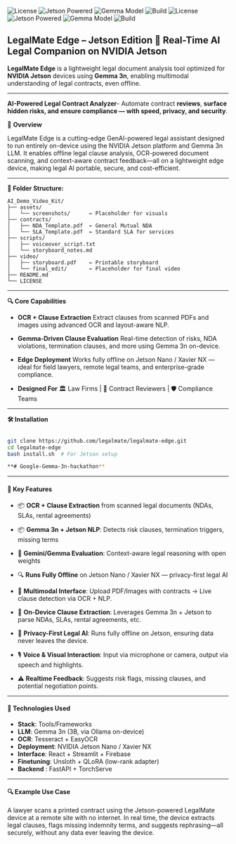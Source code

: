 ![License](https://img.shields.io/github/license/legalmate/legalmate-edge)
![Jetson Powered](https://img.shields.io/badge/Jetson-Nano%20%7C%20Xavier%20NX-blue)
![Gemma Model](https://img.shields.io/badge/Gemma-3n%204B-multimodal)
![Build](https://img.shields.io/badge/build-passing-brightgreen)
![License](https://img.shields.io/github/license/legalmate/legalmate-edge) ![Jetson Powered](https://img.shields.io/badge/Jetson-Nano%20%7C%20Xavier%20NX-blue)  ![Gemma Model](https://img.shields.io/badge/Gemma-3n--4B-multimodal-purple)
![Build](https://img.shields.io/badge/build-passing-brightgreen)


## LegalMate Edge – Jetson Edition 🧠  Real-Time AI Legal Companion on NVIDIA Jetson

**LegalMate Edge** is a lightweight legal document analysis tool optimized for **NVIDIA Jetson** devices using **Gemma 3n**, enabling multimodal understanding of legal contracts, even offline.


 ---------------------------------------
 
**AI-Powered Legal Contract Analyzer**- Automate contract **reviews**, **surface hidden risks, and ensure compliance — with speed, privacy, and security**.

🚀 **Overview**

LegalMate Edge is a cutting-edge GenAI-powered legal assistant designed to run entirely on-device using the NVIDIA Jetson platform and Gemma 3n LLM. It enables offline legal clause analysis, OCR-powered document scanning, and context-aware contract feedback—all on a lightweight edge device, making legal AI portable, secure, and cost-efficient.

------------------

**📁 Folder Structure:**
````
AI_Demo_Video_Kit/
├── assets/
│   └── screenshots/      ← Placeholder for visuals
├── contracts/
│   ├── NDA_Template.pdf  ← General Mutual NDA
│   └── SLA_Template.pdf  ← Standard SLA for services
├── scripts/
│   ├── voiceover_script.txt
│   └── storyboard_notes.md
├── video/
│   ├── storyboard.pdf    ← Printable storyboard
│   └── final_edit/       ← Placeholder for final video
├── README.md
└── LICENSE
`````
---------------------------

**🔍 Core Capabilities**

- **OCR + Clause Extraction**
Extract clauses from scanned PDFs and images using advanced OCR and layout-aware NLP.

- **Gemma-Driven Clause Evaluation**
Real-time detection of risks, NDA violations, termination clauses, and more using Gemma 3n on-device.

- **Edge Deployment**
Works fully offline on Jetson Nano / Xavier NX — ideal for field lawyers, remote legal teams, and enterprise-grade compliance.

- **Designed For**
🏛️ Law Firms | 📄 Contract Reviewers | 🛡 Compliance Teams

---

**🛠 Installation**

```bash

git clone https://github.com/legalmate/legalmate-edge.git
cd legalmate-edge
bash install.sh  # For Jetson setup

**# Google-Gemma-3n-hackathon**

`````````
 
------------------------------------------------------------------------------------

#### 🔧 Key Features

-  📦 **OCR + Clause Extraction** from scanned legal documents (NDAs, SLAs, rental agreements)

- 📦 **Gemma 3n + Jetson NLP**: Detects risk clauses, termination triggers, missing terms

- 🧠 **Gemini/Gemma Evaluation**: Context-aware legal reasoning with open weights
  
- 🔍 **Runs Fully Offline** on Jetson Nano / Xavier NX — privacy-first legal AI
 
- 🤖 **Multimodal Interface**: Upload PDF/Images with contracts → Live clause detection via OCR + NLP.

- 📄 **On-Device Clause Extraction**: Leverages Gemma 3n + Jetson to parse NDAs, SLAs, rental agreements, etc.

- 🔐  **Privacy-First Legal AI**: Runs fully offline on Jetson, ensuring data never leaves the device.

- 🎙️ **Voice & Visual Interaction**: Input via microphone or camera, output via speech and highlights.

- ⚠️ **Realtime Feedback**: Suggests risk flags, missing clauses, and potential negotiation points.

----------------

#### 🔌 Technologies Used

- **Stack**:	Tools/Frameworks
- **LLM**:	Gemma 3n (3B, via Ollama on-device)
- **OCR**:	Tesseract + EasyOCR
- **Deployment**:	NVIDIA Jetson Nano / Xavier NX
- **Interface**:	React + Streamlit + Firebase
- **Finetuning**:	Unsloth + QLoRA (low-rank adapter)
- **Backend** :	FastAPI + TorchServe

----------------

#### 🔍 Example Use Case

A lawyer scans a printed contract using the Jetson-powered LegalMate device at a remote site with no internet. In real time, the device extracts legal clauses, flags missing indemnity terms, and suggests rephrasing—all securely, without any data ever leaving the device.
